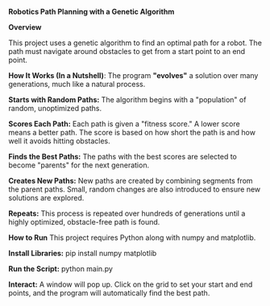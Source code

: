 **Robotics Path Planning with a Genetic Algorithm**

**Overview**

This project uses a genetic algorithm to find an optimal path for a robot. The path must navigate around obstacles to get from a start point to an end point.

**How It Works (In a Nutshell)**: 
The program **"evolves"** a solution over many generations, much like a natural process.

**Starts with Random Paths:** The algorithm begins with a "population" of random, unoptimized paths.

**Scores Each Path:** Each path is given a "fitness score." A lower score means a better path. The score is based on how short the path is and how well it avoids hitting obstacles.

**Finds the Best Paths:** The paths with the best scores are selected to become "parents" for the next generation.

**Creates New Paths:** New paths are created by combining segments from the parent paths. Small, random changes are also introduced to ensure new solutions are explored.

**Repeats:** This process is repeated over hundreds of generations until a highly optimized, obstacle-free path is found.

**How to Run**
This project requires Python along with numpy and matplotlib.

**Install Libraries:**
pip install numpy matplotlib

**Run the Script:**
python main.py

**Interact:** A window will pop up. Click on the grid to set your start and end points, and the program will automatically find the best path.
